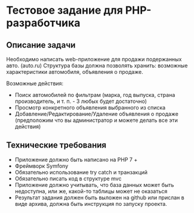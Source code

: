 

# Тестовое задание для PHP-разработчика

## Описание задачи
Необходимо написать web-приложение для продажи подержанных авто. (auto.ru)
Структура базы должна позволять хранить: возможные характеристики автомобиля, объявления о продаже.

Возможные действия:
- Поиск автомобилей по фильтрам (марка, год выпуска, страна производитель, и т. п. - 3 любых будет достаточно)
- Просмотр конкретного объявления выбранного из списка
- Добавление/Редактирование/Удаление объявления о продаже (предположим что вы администратор и можете делать все эти действия)

## Технические требования
* Приложение должно быть написано на PHP 7 +
* Фреймворк Symfony
* Обязательно использование try catch и транзакций
* Обязательно писать код в структуре mvc
* Приложение должно учитывать, что база данных может быть
недоступна, или же, какой-то таблицы может не оказаться
* Результат задания должен быть выложен на github или прислан в виде
архива, должна быть инструкция по запуску проекта.
